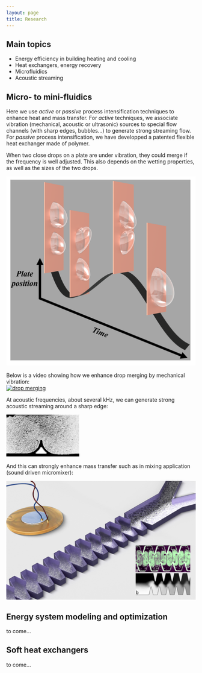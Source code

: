 ```yaml
---
layout: page
title: Research
---
```


## Main topics
- Energy efficiency in building heating and cooling
- Heat exchangers, energy recovery
- Microfluidics
- Acoustic streaming 

## Micro- to mini-fluidics
Here we use *active* or *passive* process intensification techniques to enhance heat and mass transfer. For *active* techniques, we associate vibration (mechanical, acoustic or ultrasonic) sources to special flow channels (with sharp edges, bubbles...) to generate strong streaming flow. For *passive* process intensification, we have developped a patented flexible heat exchanger made of polymer. 

When two close drops on a plate are under vibration, they could merge if the frequency is well adjusted. This also depends on the wetting properties, as well as the sizes of the two drops. 


![Mechanism of drops under vibration](/static/img/vibdropmergecoverfig.png "drop dynamics")



Below is a video showing how we enhance drop merging by mechanical vibration: \
[![drop merging](http://img.youtube.com/vi/OCKlnEh3tEQ/0.jpg)](https://youtu.be/OCKlnEh3tEQ) 


At acoustic frequencies, about several kHz, we can generate strong acoustic streaming around a sharp edge: 


![Strong acoustic streaming around sharp edge](/static/img/seasasymstrong.gif "acoustic streaming")



And this can strongly enhance mass transfer such as in mixing application (sound driven micromixer):

![Acoustic streaming for mixing enhancement](/static/img/seasmixing.jpg "sound driven micromixer")



<!---COMMENT
- 

[<img src="static/img/seasmixing.png" width="500"/>](image.png)
[<img src="static/img/seasasymstrong.gif" width="500"/>](image.png)
[<img src="static/img/vibdropmergecoverfig.png" width="500"/>](image.png)

--> 


## Energy system modeling and optimization
to come...

## Soft heat exchangers
to come... 
